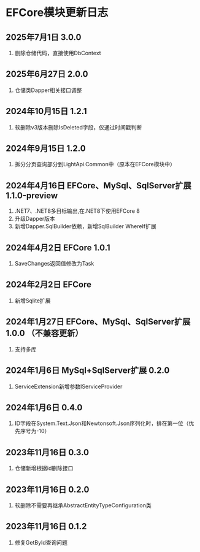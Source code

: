 # EFCore模块更新日志

## 2025年7月1日 3.0.0

1. 删除仓储代码，直接使用DbContext

## 2025年6月27日  2.0.0

1. 仓储类Dapper相关接口调整

## 2024年10月15日  1.2.1

1. 软删除v3版本删除IsDeleted字段，仅通过时间戳判断

## 2024年9月15日  1.2.0

1. 拆分分页查询部分到LightApi.Common中（原本在EFCore模块中）

## 2024年4月16日 EFCore、MySql、SqlServer扩展 1.1.0-preview

1. .NET7、.NET8多目标输出,在.NET8下使用EFCore 8
2. 升级Dapper版本
3. 新增Dapper.SqlBuilder依赖，新增SqlBuilder WhereIf扩展

## 2024年4月2日 EFCore 1.0.1

1. SaveChanges返回值修改为Task<int>

## 2024年2月2日 EFCore

1. 新增Sqlite扩展

## 2024年1月27日 EFCore、MySql、SqlServer扩展 1.0.0 （不兼容更新）

1. 支持多库

## 2024年1月6日 MySql+SqlServer扩展 0.2.0

1. ServiceExtension新增参数IServiceProvider

## 2024年1月6日 0.4.0

1. ID字段在System.Text.Json和Newtonsoft.Json序列化时，排在第一位（优先序号为-10）

## 2023年11月16日 0.3.0

1. 仓储新增根据id删除接口

## 2023年11月16日 0.2.0

1. 软删除不需要再继承AbstractEntityTypeConfiguration类

## 2023年11月16日 0.1.2

1. 修复GetById查询问题

